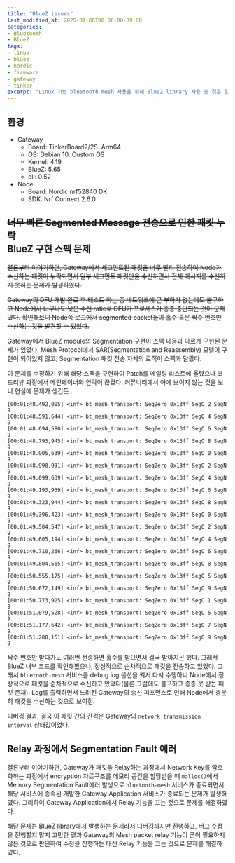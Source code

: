 ```yaml
---
title: "BlueZ issues"
last_modified_at: 2025-01-06T00:00:00-09:00
categories:
- Bluetooth
- BlueZ
tags:
- linux
- bluez
- nordic
- firmware
- gateway
- tinker
excerpt: "Linux 기반 bluetooth mesh 사용을 위해 BlueZ library 사용 중 겪은 일"
---
```



## 환경

- Gateway
    - Board: TinkerBoard2/2S. Arm64
    - OS: Debian 10. Custom OS
    - Kernel: 4.19
    - BlueZ: 5.65
    - ell: 0.52
- Node
    - Board: Nordic nrf52840 DK
    - SDK: Nrf Connect 2.6.0


## ~~너무 빠른 Segmented Message 전송으로 인한 패킷 누락~~<br>BlueZ 구현 스펙 문제

~~결론부터 이야기하면, Gateway에서 세그먼트된 패킷을 너무 빨리 전송하여 Node가 수신하는 패킷이
누락되면서 일부 세그먼트 패킷만을 수신하면서 전체 메시지를 수신하지 못하는 문제가 발생하였다.~~

~~Gateway의 DFU 개발 완료 후 테스트 하는 중 네트워크에 큰 부하가 없는데도 불구하고 Node에서 너무나도
낮은 수신 ratio로 DFU가 프로세스가 종종 중단되는 것이 문제였다.
확인해보니 Node쪽 로그에서 segmented packet들이 홀수 혹은 짝수 번호만 수신하는 것을 발견할 수 있었다.~~

Gateway에서 BlueZ module의 Segmentation 구현이 스펙 내용과 다르게 구현된 문제가 있었다.
Mesh Protocol에서 SAR(Segmentation and Reassembly) 모델이 구현이 되어있지 않고, Segmentation 패킷
전송 자체의 로직이 스펙과 달랐다.

이 문제를 수정하기 위해 해당 스펙을 구현하여  Patch를 메일링 리스트에 올렸으나 코드리뷰 과정에서 메인테이너와 연락이 끊겼다.
커뮤니티에서 아예 보이지 않는 것을 보니 현실에 문제가 생긴듯..


```
[00:01:48.492,095] <inf> bt_mesh_transport: SeqZero 0x13ff SegO 2 SegN 9
[00:01:48.591,644] <inf> bt_mesh_transport: SeqZero 0x13ff SegO 4 SegN 9
[00:01:48.694,580] <inf> bt_mesh_transport: SeqZero 0x13ff SegO 6 SegN 9
[00:01:48.793,945] <inf> bt_mesh_transport: SeqZero 0x13ff SegO 8 SegN 9
[00:01:48.905,639] <inf> bt_mesh_transport: SeqZero 0x13ff SegO 0 SegN 9
[00:01:48.998,931] <inf> bt_mesh_transport: SeqZero 0x13ff SegO 2 SegN 9
[00:01:49.099,639] <inf> bt_mesh_transport: SeqZero 0x13ff SegO 4 SegN 9
[00:01:49.193,939] <inf> bt_mesh_transport: SeqZero 0x13ff SegO 6 SegN 9
[00:01:49.323,944] <inf> bt_mesh_transport: SeqZero 0x13ff SegO 8 SegN 9
[00:01:49.396,423] <inf> bt_mesh_transport: SeqZero 0x13ff SegO 0 SegN 9
[00:01:49.504,547] <inf> bt_mesh_transport: SeqZero 0x13ff SegO 2 SegN 9
[00:01:49.605,194] <inf> bt_mesh_transport: SeqZero 0x13ff SegO 4 SegN 9
[00:01:49.710,266] <inf> bt_mesh_transport: SeqZero 0x13ff SegO 6 SegN 9
[00:01:49.804,565] <inf> bt_mesh_transport: SeqZero 0x13ff SegO 8 SegN 9
[00:01:50.555,175] <inf> bt_mesh_transport: SeqZero 0x13ff SegO 5 SegN 9
[00:01:50.672,149] <inf> bt_mesh_transport: SeqZero 0x13ff SegO 9 SegN 9
[00:01:50.773,925] <inf> bt_mesh_transport: SeqZero 0x13ff SegO 1 SegN 9
[00:01:51.079,528] <inf> bt_mesh_transport: SeqZero 0x13ff SegO 5 SegN 9
[00:01:51.177,642] <inf> bt_mesh_transport: SeqZero 0x13ff SegO 7 SegN 9
[00:01:51.280,151] <inf> bt_mesh_transport: SeqZero 0x13ff SegO 9 SegN 9
```

짝수 번호만 받다가도 여러번 전송하면 홀수를 받으면서 결국 받아지곤 했다. 그래서 BlueZ 내부 코드를
확인해봤으나, 정상적으로 순차적으로 패킷을 전송하고 있었다. 그래서 `bluetooth-mesh` 서비스를 debug
log 옵션을 켜서 다시 수행하니 Node에서 정상적으로 패킷을 순차적으로 수신하고 있었다(물론 그럼에도
불구하고 종종 못 받는 패킷 존재). Log를 출력하면서 느려진 Gateway의 송신 퍼포먼스로 인해 Node에서
충분히 패킷을 수신하는 것으로 보여짐.

디버깅 결과, 결국 이 패킷 간의 간격은 Gateway의 `network transmission interval` 상태값이었다.


## Relay 과정에서 Segmentation Fault 에러

결론부터 이야기하면, Gateway가 패킷을 Relay하는 과정에서 Network Key를 암호화하는 과정에서
encryption 자료구조를 메모리 공간을 할당받을 때 `malloc()`에서 Memory Segmentation Fault에러 발생으로
`bluetooth-mesh` 서비스가 종료되면서 해당 서비스에 종속된 개발한 Gateway Application 서비스가
종료되는 문제가 발생하였다. 그리하여 Gateway Application에서 Relay 기능을 끄는 것으로 문제를
해결하였다.

해당 문제는 BlueZ library에서 발생하는 문제라서 디버깅까지만 진행하고, 버그 수정을 진행할지 말지
고민한 결과 Gateway의 Mesh packet relay 기능이 굳이 필요하지 않은 것으로 판단하여 수정을 진행하는
대신 Relay 기능을 끄는 것으로 문제를 해결하였다.

